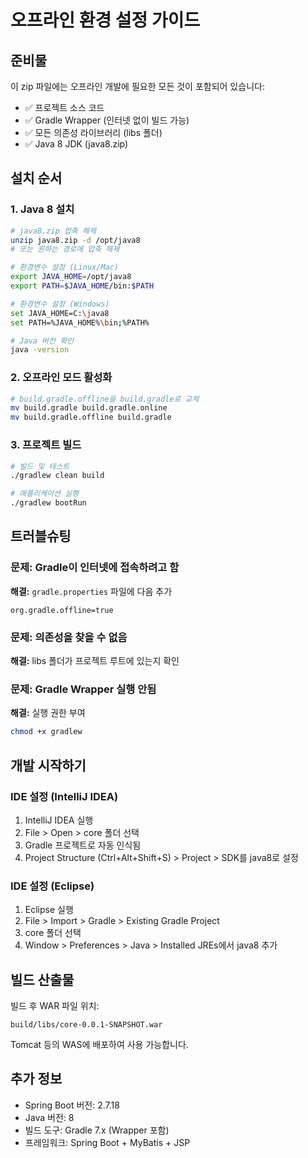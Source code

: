 # 오프라인 환경 설정 가이드

## 준비물
이 zip 파일에는 오프라인 개발에 필요한 모든 것이 포함되어 있습니다:
- ✅ 프로젝트 소스 코드
- ✅ Gradle Wrapper (인터넷 없이 빌드 가능)
- ✅ 모든 의존성 라이브러리 (libs 폴더)
- ✅ Java 8 JDK (java8.zip)

## 설치 순서

### 1. Java 8 설치
```bash
# java8.zip 압축 해제
unzip java8.zip -d /opt/java8
# 또는 원하는 경로에 압축 해제

# 환경변수 설정 (Linux/Mac)
export JAVA_HOME=/opt/java8
export PATH=$JAVA_HOME/bin:$PATH

# 환경변수 설정 (Windows)
set JAVA_HOME=C:\java8
set PATH=%JAVA_HOME%\bin;%PATH%

# Java 버전 확인
java -version
```

### 2. 오프라인 모드 활성화
```bash
# build.gradle.offline을 build.gradle로 교체
mv build.gradle build.gradle.online
mv build.gradle.offline build.gradle
```

### 3. 프로젝트 빌드
```bash
# 빌드 및 테스트
./gradlew clean build

# 애플리케이션 실행
./gradlew bootRun
```

## 트러블슈팅

### 문제: Gradle이 인터넷에 접속하려고 함
**해결:** `gradle.properties` 파일에 다음 추가
```properties
org.gradle.offline=true
```

### 문제: 의존성을 찾을 수 없음
**해결:** libs 폴더가 프로젝트 루트에 있는지 확인

### 문제: Gradle Wrapper 실행 안됨
**해결:** 실행 권한 부여
```bash
chmod +x gradlew
```

## 개발 시작하기

### IDE 설정 (IntelliJ IDEA)
1. IntelliJ IDEA 실행
2. File > Open > core 폴더 선택
3. Gradle 프로젝트로 자동 인식됨
4. Project Structure (Ctrl+Alt+Shift+S) > Project > SDK를 java8로 설정

### IDE 설정 (Eclipse)
1. Eclipse 실행
2. File > Import > Gradle > Existing Gradle Project
3. core 폴더 선택
4. Window > Preferences > Java > Installed JREs에서 java8 추가

## 빌드 산출물
빌드 후 WAR 파일 위치:
```
build/libs/core-0.0.1-SNAPSHOT.war
```

Tomcat 등의 WAS에 배포하여 사용 가능합니다.

## 추가 정보
- Spring Boot 버전: 2.7.18
- Java 버전: 8
- 빌드 도구: Gradle 7.x (Wrapper 포함)
- 프레임워크: Spring Boot + MyBatis + JSP
